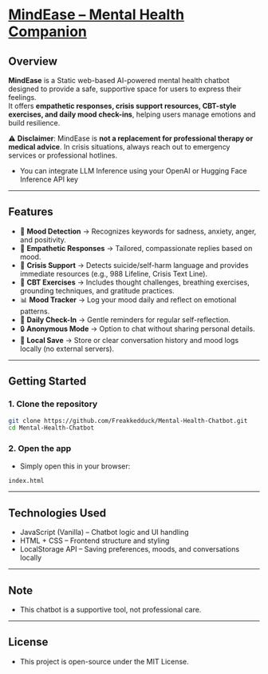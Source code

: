 # [MindEase – Mental Health Companion](https://freakkedduck.github.io/Mental-Health-Chatbot/)

## Overview
**MindEase** is a Static web-based AI-powered mental health chatbot designed to provide a safe, supportive space for users to express their feelings.  
It offers **empathetic responses, crisis support resources, CBT-style exercises, and daily mood check-ins**, helping users manage emotions and build resilience.  

⚠️ **Disclaimer**: MindEase is **not a replacement for professional therapy or medical advice**. In crisis situations, always reach out to emergency services or professional hotlines.
- You can integrate LLM Inference using your OpenAI or Hugging Face Inference API key 

---

## Features
- 🧠 **Mood Detection** → Recognizes keywords for sadness, anxiety, anger, and positivity.  
- 💬 **Empathetic Responses** → Tailored, compassionate replies based on mood.  
- 🚨 **Crisis Support** → Detects suicide/self-harm language and provides immediate resources (e.g., 988 Lifeline, Crisis Text Line).  
- 🌿 **CBT Exercises** → Includes thought challenges, breathing exercises, grounding techniques, and gratitude practices.  
- 📊 **Mood Tracker** → Log your mood daily and reflect on emotional patterns.  
- 🔔 **Daily Check-In** → Gentle reminders for regular self-reflection.  
- 🔒 **Anonymous Mode** → Option to chat without sharing personal details.  
- 💾 **Local Save** → Store or clear conversation history and mood logs locally (no external servers).  

---

## Getting Started

### 1. Clone the repository
```bash
git clone https://github.com/Freakkedduck/Mental-Health-Chatbot.git
cd Mental-Health-Chatbot
```
### 2. Open the app
- Simply open this in your browser:
```bash
index.html
```

---
## Technologies Used
- JavaScript (Vanilla) – Chatbot logic and UI handling
- HTML + CSS – Frontend structure and styling
- LocalStorage API – Saving preferences, moods, and conversations locally
---
## Note
- This chatbot is a supportive tool, not professional care.
--- 
## License 
- This project is open-source under the MIT License.
